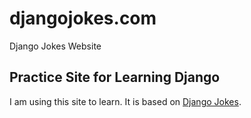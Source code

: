 # djangojokes.com
Django Jokes Website
 ## Practice Site for Learning Django
 I am using this site to learn. It is based on
 [Django Jokes](https://www.djangojokes.com).